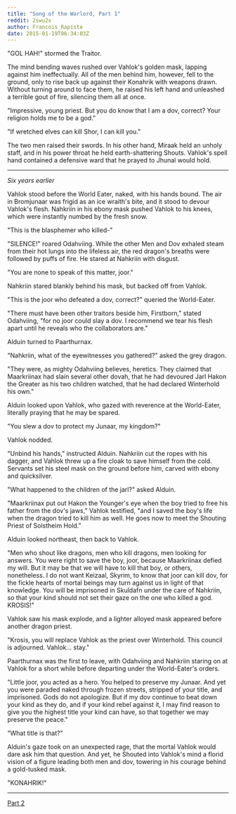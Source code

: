 ```yaml
---
title: "Song of the Warlord, Part 1"
reddit: 2swu2x
author: Francois_Rapiste
date: 2015-01-19T06:34:03Z
---
```


"GOL HAH!" stormed the Traitor.

The mind bending waves rushed over Vahlok's golden mask, lapping against him ineffectually. All of the men behind him, however, fell to the ground, only to rise back up against their Konahrik with weapons drawn. Without turning around to face them, he raised his left hand and unleashed a terrible gout of fire, silencing them all at once.

"Impressive, young priest. But you do know that I am a dov, correct? Your religion holds me to be a god."

"If wretched elves can kill Shor, I can kill you."

The two men raised their swords. In his other hand, Miraak held an unholy staff, and in his power throat he held earth-shattering Shouts. Vahlok's spell hand contained a defensive ward that he prayed to Jhunal would hold.

*****

*Six years earlier*

Vahlok stood before the World Eater, naked, with his hands bound. The air in Bromjunaar was frigid as an ice wraith's bite, and it stood to devour Vahlok's flesh. Nahkriin in his ebony mask pushed Vahlok to his knees, which were instantly numbed by the fresh snow.

"This is the blasphemer who killed-"

"SILENCE!" roared Odahviing. While the other Men and Dov exhaled steam from their hot lungs into the lifeless air, the red dragon's breaths were followed by puffs of fire. He stared at Nahkriin with disgust.

"You are none to speak of this matter, joor."

Nahkriin stared blankly behind his mask, but backed off from Vahlok.

"This is the joor who defeated a dov, correct?" queried the World-Eater.

"There must have been other traitors beside him, Firstborn," stated Odahviing, "for no joor could slay a dov. I recommend we tear his flesh apart until he reveals who the collaborators are."

Alduin turned to Paarthurnax.

"Nahkriin, what of the eyewitnesses you gathered?" asked the grey dragon.

"They were, as mighty Odahviing believes, heretics. They claimed that Maarkriinax had slain several other dovah, that he had devoured Jarl Hakon the Greater as his two children watched, that he had declared Winterhold his own."

Alduin looked upon Vahlok, who gazed with reverence at the World-Eater, literally praying that he may be spared.

"You slew a dov to protect my Junaar, my kingdom?"

Vahlok nodded.

"Unbind his hands," instructed Alduin. Nahkriin cut the ropes with his dagger, and Vahlok threw up a fire cloak to save himself from the cold. Servants set his steel mask on the ground before him, carved with ebony and quicksilver.

"What happened to the children of the jarl?" asked Alduin.

"Maarkriinax put out Hakon the Younger's eye when the boy tried to free his father from the dov's jaws," Vahlok testified, "and I saved the boy's life when the dragon tried to kill him as well. He goes now to meet the Shouting Priest of Solstheim Hold."

Alduin looked northeast, then back to Vahlok.

"Men who shout like dragons, men who kill dragons, men looking for answers. You were right to save the boy, joor, because Maarkriinax defied my will. But it may be that we will have to kill that boy, or others, nonetheless. I do not want Keizaal, Skyrim, to know that joor can kill dov, for the fickle hearts of mortal beings may turn against us in light of that knowledge. You will be imprisoned in Skuldafn under the care of Nahkriin, so that your kind should not set their gaze on the one who killed a god. KROSIS!"

Vahlok saw his mask explode, and a lighter alloyed mask appeared before another dragon priest.

"Krosis, you will replace Vahlok as the priest over Winterhold. This council is adjourned. Vahlok... stay."

Paarthurnax was the first to leave, with Odahviing and Nahkriin staring on at Vahlok for a short while before departing under the World-Eater's orders.

"Little joor, you acted as a hero. You helped to preserve my Junaar. And yet you were paraded naked through frozen streets, stripped of your title, and imprisoned. Gods do not apologize. But if my dov continue to beat down your kind as they do, and if your kind rebel against it, I may find reason to give you the highest title your kind can have, so that together we may preserve the peace."

"What title is that?"

Alduin's gaze took on an unexpected rage, that the mortal Vahlok would dare ask him that question. And yet, he Shouted into Vahlok's mind a florid vision of a figure leading both men and dov, towering in his courage behind a gold-tusked mask.

"KONAHRIK!"

*****

[Part 2](http://www.reddit.com/r/teslore/comments/2tcfyh/song_of_the_warlord_part_2/)
